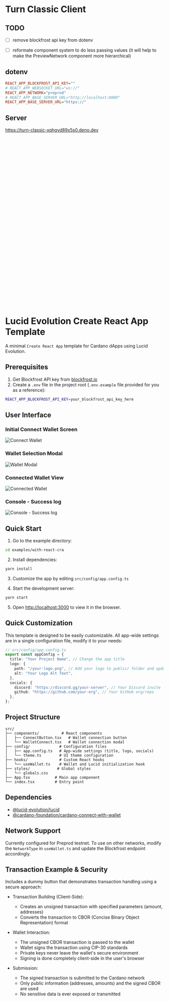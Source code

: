 # Turn Classic Client

## TODO
- [ ] remove blockfrost api key from dotenv
- [ ] reformate component system to do less passing values (it will help to make the PreviewNetwork component more hierarchical)


## dotenv

```ini
REACT_APP_BLOCKFROST_API_KEY=""
# REACT_APP_WEBSOCKET_URL="ws://"
REACT_APP_NETWORK="preprod"
# REACT_APP_BASE_SERVER_URL="http://localhost:8000"
REACT_APP_BASE_SERVER_URL="https://"

```

## Server

https://turn-classic-xqhgyd89x5s0.deno.dev

<br/>
<br/>
<br/>
<br/>
<br/>
<br/>
<br/>
<br/>
<br/>
<br/>
<br/>
<br/>
<br/>
<br/>
<br/>
<br/>
<br/>
<br/>
<br/>
<br/>
<br/>
<br/>
<br/>
<br/>
<br/>
<br/>
<br/>
<br/>
<br/>
<br/>
<br/>

# Lucid Evolution Create React App Template

A minimal `Create React App` template for Cardano dApps using Lucid Evolution.

## Prerequisites

1. Get Blockfrost API key from [blockfrost.io](https://blockfrost.io)
2. Create a `.env` file in the project root (`.env.example` file provided for you as a reference):

```bash
REACT_APP_BLOCKFROST_API_KEY=your_blockfrost_api_key_here
```

## User Interface

### Initial Connect Wallet Screen

![Connect Wallet](./public/readme/connect-wallet.png)

### Wallet Selection Modal

![Wallet Modal](./public/readme/wallet-modal.png)

### Connected Wallet View

![Connected Wallet](./public/readme/connected-wallet.png)

### Console - Success log

![Console - Success log](./public/readme/success-log.png)

## Quick Start

1. Go to the example directory:

```bash
cd examples/with-react-cra
```

2. Install dependencies:

```bash
yarn install
```

3. Customize the app by editing `src/config/app.config.ts`

4. Start the development server:

```bash
yarn start
```

5. Open [http://localhost:3000](http://localhost:3000) to view it in the browser.

## Quick Customization

This template is designed to be easily customizable. All app-wide settings are in a single configuration file, modify it to your needs:

```typescript
// src/config/app.config.ts
export const appConfig = {
  title: "Your Project Name", // Change the app title
  logo: {
    path: "/your-logo.png", // Add your logo to public/ folder and update path
    alt: "Your Logo Alt Text",
  },
  socials: {
    discord: "https://discord.gg/your-server", // Your Discord invite
    github: "https://github.com/your-org", // Your GitHub org/repo
  },
};
```

## Project Structure

```
src/
├── components/          # React components
│   ├── ConnectButton.tsx   # Wallet connection button
│   └── WalletConnect.tsx   # Wallet connection modal
├── config/             # Configuration files
│   ├── app.config.ts   # App-wide settings (title, logo, socials)
│   └── theme.ts        # UI theme configuration
├── hooks/              # Custom React hooks
│   └── useWallet.ts    # Wallet and Lucid initialization hook
├── styles/            # Global styles
│   └── globals.css
├── App.tsx           # Main app component
└── index.tsx         # Entry point
```

## Dependencies

- [@lucid-evolution/lucid](https://github.com/Anastasia-Labs/lucid-evolution)
- [@cardano-foundation/cardano-connect-with-wallet](https://github.com/cardano-foundation/cardano-connect-with-wallet)

## Network Support

Currently configured for Preprod testnet. To use on other networks, modify the `NetworkType` in `useWallet.ts` and update the Blockfrost endpoint accordingly.

## Transaction Example & Security

Includes a dummy button that demonstrates transaction handling using a secure approach:

- Transaction Building (Client-Side):

  - Creates an unsigned transaction with specified parameters (amount, addresses)
  - Converts the transaction to CBOR (Concise Binary Object Representation) format

- Wallet Interaction:

  - The unsigned CBOR transaction is passed to the wallet
  - Wallet signs the transaction using CIP-30 standards
  - Private keys never leave the wallet's secure environment
  - Signing is done completely client-side in the user's browser

- Submission:
  - The signed transaction is submitted to the Cardano network
  - Only public information (addresses, amounts) and the signed CBOR are used
  - No sensitive data is ever exposed or transmitted
